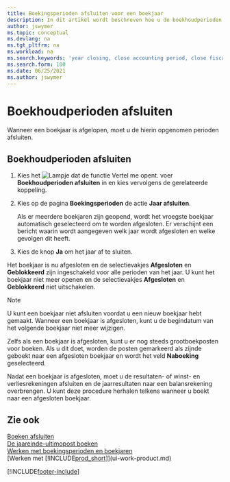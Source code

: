 ```yaml
---
title: Boekingsperioden afsluiten voor een boekjaar
description: In dit artikel wordt beschreven hoe u de boekhoudperioden afsluit die deel uitmaken van het boekjaar voor jaarafsluiting.
author: jswymer
ms.topic: conceptual
ms.devlang: na
ms.tgt_pltfrm: na
ms.workload: na
ms.search.keywords: 'year closing, close accounting period, close fiscal year, bank account detailed trial balance'
ms.search.form: 100
ms.date: 06/25/2021
ms.author: jswymer
---
```

# <a name="close-accounting-periods"></a>Boekhoudperioden afsluiten

Wanneer een boekjaar is afgelopen, moet u de hierin opgenomen perioden afsluiten.

## <a name="to-close-accounting-periods"></a>Boekhoudperioden afsluiten

1. Kies het ![Lampje dat de functie Vertel me opent.](media/ui-search/search_small.png "Vertel me wat u wilt doen") voer **Boekhoudperioden afsluiten** in en kies vervolgens de gerelateerde koppeling.
2. Kies op de pagina **Boekingsperioden** de actie **Jaar afsluiten**.

    Als er meerdere boekjaren zijn geopend, wordt het vroegste boekjaar automatisch geselecteerd om te worden afgesloten. Er verschijnt een bericht waarin wordt aangegeven welk jaar wordt afgesloten en welke gevolgen dit heeft.
3. Kies de knop **Ja** om het jaar af te sluiten.

Het boekjaar is nu afgesloten en de selectievakjes **Afgesloten** en **Geblokkeerd** zijn ingeschakeld voor alle perioden van het jaar. U kunt het boekjaar niet meer openen en de selectievakjes **Afgesloten** en **Geblokkeerd** niet uitschakelen.

> [!NOTE]  
> U kunt een boekjaar niet afsluiten voordat u een nieuw boekjaar hebt gemaakt. Wanneer een boekjaar is afgesloten, kunt u de begindatum van het volgende boekjaar niet meer wijzigen.

Zelfs als een boekjaar is afgesloten, kunt u er nog steeds grootboekposten voor boeken. Als u dit doet, worden de posten gemarkeerd als zijnde geboekt naar een afgesloten boekjaar en wordt het veld **Naboeking** geselecteerd.

Nadat een boekjaar is afgesloten, moet u de resultaten- of winst- en verliesrekeningen afsluiten en de jaarresultaten naar een balansrekening overbrengen. U kunt deze procedure herhalen telkens wanneer u boekt naar een afgesloten boekjaar.

## <a name="see-also"></a>Zie ook

[Boeken afsluiten](year-close-books.md)  
[De jaareinde-ultimopost boeken](year-how-post-year-end-close-entry.md)  
[Werken met boekingsperioden en boekjaren](finance-accounting-periods-and-fiscal-years.md)  
[Werken met [!INCLUDE[prod_short](includes/prod_short.md)]](ui-work-product.md)


[!INCLUDE[footer-include](includes/footer-banner.md)]
